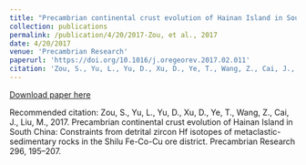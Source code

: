 ```yaml
---
title: "Precambrian continental crust evolution of Hainan Island in South China: Constraints from detrital zircon Hf isotopes of metaclastic-sedimentary rocks in the Shilu Fe-Co-Cu ore district."
collection: publications
permalink: /publication/4/20/2017-Zou, et al., 2017
date: 4/20/2017
venue: 'Precambrian Research'
paperurl: 'https://doi.org/10.1016/j.oregeorev.2017.02.011'
citation: 'Zou, S., Yu, L., Yu, D., Xu, D., Ye, T., Wang, Z., Cai, J., Liu, M., 2017. Precambrian continental crust evolution of Hainan Island in South China: Constraints from detrital zircon Hf isotopes of metaclastic-sedimentary rocks in the Shilu Fe-Co-Cu ore district. Precambrian Research 296, 195–207. '
---
```

[Download paper here](https://doi.org/10.1016/j.oregeorev.2017.02.011)

Recommended citation: Zou, S., Yu, L., Yu, D., Xu, D., Ye, T., Wang, Z., Cai, J., Liu, M., 2017. Precambrian continental crust evolution of Hainan Island in South China: Constraints from detrital zircon Hf isotopes of metaclastic-sedimentary rocks in the Shilu Fe-Co-Cu ore district. Precambrian Research 296, 195–207. 